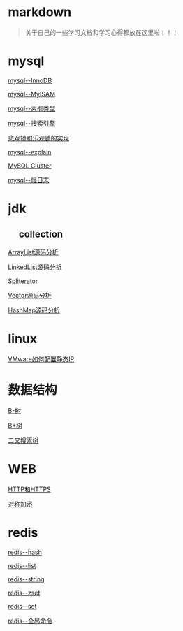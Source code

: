 # markdown
>关于自己的一些学习文档和学习心得都放在这里啦！！！ 

# mysql
[mysql--InnoDB](https://github.com/wuxiaobo000111/markdown/blob/master/mysql/mysql--InnoDB.md "mysql--InnoDB")<br/>

[mysql--MyISAM](https://github.com/wuxiaobo000111/markdown/blob/master/mysql/mysql--MyISAM.md "mysql--MyISAM")<br/>

[mysql--索引类型](https://github.com/wuxiaobo000111/markdown/blob/master/mysql/mysql--%E7%B4%A2%E5%BC%95%E7%B1%BB%E5%9E%8B.md "mysql--索引类型")<br/>

[mysql--搜索引擎](https://github.com/wuxiaobo000111/markdown/blob/master/mysql/mysql%E4%B8%AD%E7%9A%84%E6%90%9C%E7%B4%A2%E5%BC%95%E6%93%8E.md "mysql--搜索引擎")<br/>

[悲观锁和乐观锁的实现](https://github.com/wuxiaobo000111/markdown/blob/master/mysql/%E6%82%B2%E8%A7%82%E9%94%81%E5%92%8C%E4%B9%90%E8%A7%82%E9%94%81%E7%9A%84%E5%AE%9E%E7%8E%B0.md "悲观锁和乐观锁的实现")<br/>

[mysql--explain](https://github.com/wuxiaobo000111/markdown/blob/master/mysql/mysql--explain.md "悲观锁和乐观锁的实现")<br/>

[MySQL Cluster](https://github.com/wuxiaobo000111/markdown/blob/master/mysql/mysql--mysql%20cluster.md  "MySQL Cluster")<br/>

[mysql--慢日志](https://github.com/wuxiaobo000111/markdown/blob/master/mysql/mysql--MySQL%E6%85%A2%E6%97%A5%E5%BF%97.md "慢日志")

# jdk
## &nbsp;&nbsp;&nbsp;&nbsp; collection
[ArrayList源码分析](https://github.com/wuxiaobo000111/markdown/blob/master/jdk/collection/ArrayList.md "ArrayList源码分析")<br/>

[LinkedList源码分析](https://github.com/wuxiaobo000111/markdown/blob/master/jdk/collection/LinkedList.md "LinkedList源码分析")<br/>

[Spliterator](https://github.com/wuxiaobo000111/markdown/blob/master/jdk/collection/Spliterator.md "Spliterator")

[Vector源码分析](https://github.com/wuxiaobo000111/markdown/blob/master/jdk/collection/Vector.md "Vector源码分析")


[HashMap源码分析](https://github.com/wuxiaobo000111/markdown/blob/master/jdk/collection/HashMap.md "HashMap源码分析")


# linux
[VMware如何配置静态IP](https://github.com/wuxiaobo000111/markdown/blob/master/linux/VMware%E5%A6%82%E4%BD%95%E9%85%8D%E7%BD%AE%E9%9D%99%E6%80%81IP.md "VMware如何配置静态IP")

# 数据结构

[B-树](https://github.com/wuxiaobo000111/markdown/blob/master/%E6%95%B0%E6%8D%AE%E7%BB%93%E6%9E%84/B%E6%A0%91.md "B-树")

[B+树](https://github.com/wuxiaobo000111/markdown/blob/master/%E6%95%B0%E6%8D%AE%E7%BB%93%E6%9E%84/B%2B%E6%A0%91.md "B+树")


[二叉搜索树](https://github.com/wuxiaobo000111/markdown/blob/master/%E6%95%B0%E6%8D%AE%E7%BB%93%E6%9E%84/%E4%BA%8C%E5%8F%89%E6%90%9C%E7%B4%A2%E6%A0%91.md "二叉搜索树")



# WEB 

[HTTP和HTTPS](https://github.com/wuxiaobo000111/markdown/blob/master/web/HTTP%E5%92%8CHTTPS.md "HTTP和HTTPS")


[对称加密](https://github.com/wuxiaobo000111/markdown/blob/master/web/%E5%AF%B9%E7%A7%B0%E5%8A%A0%E5%AF%86.md "对称加密")


# redis

[redis--hash](https://github.com/wuxiaobo000111/markdown/blob/master/redis/redis--Hash.md "redis--hash")

[redis--list](https://github.com/wuxiaobo000111/markdown/blob/master/redis/redis--list.md "redis --list")

[redis--string](https://github.com/wuxiaobo000111/markdown/blob/master/redis/redis--string.md "redis--string")

[redis--zset](https://github.com/wuxiaobo000111/markdown/blob/master/redis/redis--zset.md "redis--zset")

[redis--set](https://github.com/wuxiaobo000111/markdown/blob/master/redis/redis-set.md "redis--set")

[redis--全局命令](https://github.com/wuxiaobo000111/markdown/blob/master/redis/redis%E5%85%A8%E5%B1%80%E5%91%BD%E4%BB%A4.md "redis--全局命令")